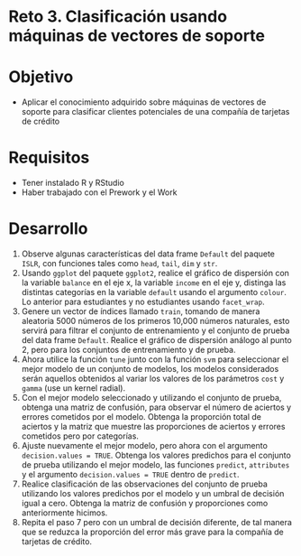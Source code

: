 # Reto 3. Clasificación usando máquinas de vectores de soporte

# Objetivo

- Aplicar el conocimiento adquirido sobre máquinas de vectores de soporte para clasificar clientes potenciales de una compañía de tarjetas de crédito

# Requisitos

- Tener instalado R y RStudio
- Haber trabajado con el Prework y el Work

# Desarrollo

1. Observe algunas características del data frame `Default` del paquete `ISLR`, con funciones tales como `head`, `tail`, `dim` y `str`.
2. Usando `ggplot` del paquete `ggplot2`, realice el gráfico de dispersión con la variable `balance` en el eje x, la variable `income` en el eje y, distinga las distintas categorías en la variable `default` usando el argumento `colour`. Lo anterior para estudiantes y no estudiantes usando `facet_wrap`.
3. Genere un vector de índices llamado `train`, tomando de manera aleatoria 5000 números de los primeros 10,000 números naturales, esto servirá para filtrar el conjunto de entrenamiento y el conjunto de prueba del data frame `Default`. Realice el gráfico de dispersión análogo al punto 2, pero para los conjuntos de entrenamiento y de prueba.
4. Ahora utilice la función `tune` junto con la función `svm` para seleccionar el mejor modelo de un conjunto de modelos, los modelos considerados serán aquellos obtenidos al variar los valores de los parámetros `cost` y `gamma` (use un kernel radial).
5. Con el mejor modelo seleccionado y utilizando el conjunto de prueba, obtenga una matriz de confusión, para observar el número de aciertos y errores cometidos por el modelo. Obtenga la proporción total de aciertos y la matriz que muestre las proporciones de aciertos y errores cometidos pero por categorías.
6. Ajuste nuevamente el mejor modelo, pero ahora con el argumento `decision.values = TRUE`. Obtenga los valores predichos para el conjunto de prueba utilizando el mejor modelo, las funciones `predict`, `attributes` y el argumento `decision.values = TRUE` dentro de `predict`.
7. Realice clasificación de las observaciones del conjunto de prueba utilizando los valores predichos por el modelo y un umbral de decisión igual a cero. Obtenga la matriz de confusión y proporciones como anteriormente hicimos.
8. Repita el paso 7 pero con un umbral de decisión diferente, de tal manera que se reduzca la proporción del error más grave para la compañía de tarjetas de crédito.
